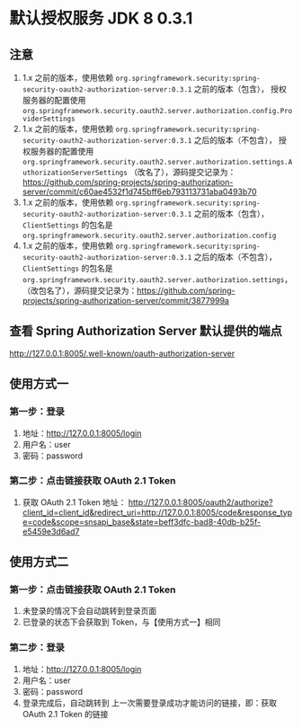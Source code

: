 # 默认授权服务 JDK 8 0.3.1

## 注意

1. 1.x 之前的版本，使用依赖 `org.springframework.security:spring-security-oauth2-authorization-server:0.3.1` 之前的版本（包含），
   授权服务器的配置使用 `org.springframework.security.oauth2.server.authorization.config.ProviderSettings`
2. 1.x 之前的版本，使用依赖 `org.springframework.security:spring-security-oauth2-authorization-server:0.3.1` 之后的版本（不包含），
   授权服务器的配置使用 `org.springframework.security.oauth2.server.authorization.settings.AuthorizationServerSettings`
   （改名了），源码提交记录为：https://github.com/spring-projects/spring-authorization-server/commit/c60ae4532f1d745bff6eb793113731aba0493b70
3. 1.x 之前的版本，使用依赖 `org.springframework.security:spring-security-oauth2-authorization-server:0.3.1` 之前的版本（包含），
   `ClientSettings` 的包名是 `org.springframework.security.oauth2.server.authorization.config`
4. 1.x 之前的版本，使用依赖 `org.springframework.security:spring-security-oauth2-authorization-server:0.3.1` 之后的版本（不包含），
   `ClientSettings` 的包名是 `org.springframework.security.oauth2.server.authorization.settings`，
   （改包名了），源码提交记录为：https://github.com/spring-projects/spring-authorization-server/commit/3877999a

## 查看 Spring Authorization Server 默认提供的端点

http://127.0.0.1:8005/.well-known/oauth-authorization-server

## 使用方式一

### 第一步：登录

1. 地址：http://127.0.0.1:8005/login
2. 用户名：user
3. 密码：password

### 第二步：点击链接获取 OAuth 2.1 Token

1. 获取 OAuth 2.1 Token 地址：
   http://127.0.0.1:8005/oauth2/authorize?client_id=client_id&redirect_uri=http://127.0.0.1:8005/code&response_type=code&scope=snsapi_base&state=beff3dfc-bad8-40db-b25f-e5459e3d6ad7

## 使用方式二

### 第一步：点击链接获取 OAuth 2.1 Token

1. 未登录的情况下会自动跳转到登录页面
2. 已登录的状态下会获取到 Token，与【使用方式一】相同

### 第二步：登录

1. 地址：http://127.0.0.1:8005/login
2. 用户名：user
3. 密码：password
4. 登录完成后，自动跳转到 上一次需要登录成功才能访问的链接，即：获取 OAuth 2.1 Token 的链接
